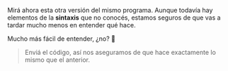 Mirá ahora esta otra versión del mismo programa. Aunque todavía hay elementos de la **sintaxis** que no conocés, estamos seguros de que vas a tardar mucho menos en entender qué hace.

Mucho más fácil de entender, ¿no? :tada:

> Enviá el código, así nos aseguramos de que hace exactamente lo mismo que el anterior.
